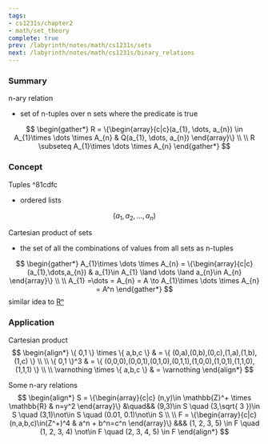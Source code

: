 ```yaml
---
tags:
- cs1231s/chapter2
- math/set_theory
complete: true
prev: /labyrinth/notes/math/cs1231s/sets
next: /labyrinth/notes/math/cs1231s/binary_relations
---
```


   

### Summary
n-ary relation
- set of n-tuples over n sets where the predicate is true

$$
\begin{gather*}
R = \{\begin{array}{c|c}(a_{1}, \dots, a_{n}) \in A_{1}\times \dots \times A_{n} & Q(a_{1}, \dots, a_{n}) \end{array}\} \\
\\
R \subseteq A_{1}\times \dots \times A_{n}
\end{gather*}
$$

### Concept
Tuples ^81cdfc
- ordered lists

$$
(a_{1}, a_{2}, \dots, a_{n})
$$

Cartesian product of sets
- the set of all the combinations of values from all sets as n-tuples

$$
\begin{gather*}
A_{1}\times \dots \times A_{n} = \{\begin{array}{c|c} (a_{1},\dots,a_{n}) & a_{1}\in A_{1} \land \dots \land a_{n}\in A_{n} \end{array}\} \\
\\
A_{1} =\dots = A_{n} = A \to A_{1}\times \dots \times A_{n} = A^n
\end{gather*}
$$
 similar idea to [Rⁿ](/labyrinth/notes/math/ma1522/vectors_in_Rⁿ)

### Application
Cartesian product
$$
\begin{align*}
\{ 0,1 \} \times \{ a,b,c \} & = \{ (0,a),(0,b),(0,c),(1,a),(1,b),(1,c) \} \\
\\
\{ 0,1 \}^3 & = \{ (0,0,0),(0,0,1),(0,1,0),(0,1,1),(1,0,0),(1,0,1),(1,1,0),(1,1,1) \} \\
\\
\varnothing \times \{ a,b,c \} & = \varnothing
\end{align*}
$$

Some n-ary relations
$$
\begin{align*}
S = \{\begin{array}{c|c} (n,y)\in \mathbb{Z}^+ \times \mathbb{R} & n=y^2 \end{array}\} &\quad&& (9,3)\in S \quad (3,\sqrt{ 3 })\in S \quad (3,1)\not\in S \quad (0.01, 0.1)\not\in S \\
\\
F = \{\begin{array}{c|c} (n,a,b,c)\in(Z^+)^4 & a^n + b^n=c^n \end{array}\} &&& (1, 2, 3, 5) \in F \quad (1, 2, 3, 4) \not\in F \quad (2, 3, 4, 5) \in F
\end{align*}
$$